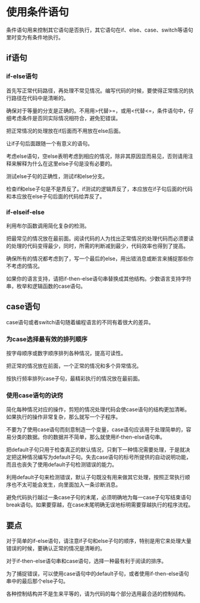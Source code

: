 # 使用条件语句

条件语句用来控制其它语句是否执行，其它语句在if、else、case、switch等语句里时变为有条件地执行。

## if语句

### if-else语句

首先写正常代码路径，再处理不常见情况。编写代码的时候，要使得正常情况的执行路径在代码中是清晰的。

确保对于等量的分支是正确的。不用用>代替>=，或用<代替<=，条件语句中，仔细考虑条件是否同实际情况相符合，避免犯错误。

把正常情况的处理放在if后面而不用放在else后面。

让if子句后面跟随一个有意义的语句。

考虑else语句，空else表明考虑到相应的情况，除非其原因显而易见，否则请用注释来解释为什么在这里else子句是没有必要的。

测试else子句的正确性，测试if和else分支。

检查if和else子句是不是弄反了。if测试的逻辑弄反了，本应放在if子句后面的代码和本应放在else子句后面的代码给弄反了。

### if-elseif-else

利用布尔函数调用简化复杂的检测。

把最常见的情况放在最前面。阅读代码的人为找出正常情况的处理代码而必须要读的处理的代码变得最少，同时，所需的判断减到最少，代码效率也得到了提高。

确保所有的情况都考虑到了，写一个最后的else，用出错消息或断言来捕捉那些你不考虑的情况。

如果你的语言支持，请把if-then-else语句串替换成其他结构。少数语言支持字符串，枚举和逻辑函数的case语句。

## case语句

case语句或者switch语句随着编程语言的不同有着很大的差异。

### 为case选择最有效的排列顺序

按字母顺序或数字顺序排列各种情况，提高可读性。

把正常的情况放在前面，一个正常的情况和多个异常情况。

按执行频率排列case子句，最精彩执行的情况放在最前面。

### 使用case语句的诀窍

简化每种情况对应的操作，剪短的情况处理代码会使case语句的结构更加清晰。如果执行的操作非常复杂，那么就写一个子程序。

不要为了使用case语句而刻意制造一个变量，case语句应该用于处理简单的，容易分类的数据。你的数据并不简单，那么就使用if-then-else语句串。

把default子句只用于检查真正的默认情况，只剩下一种情况需要处理，于是就决定把这种情况编写为default子句。失去case语句的标号所提供的自动说明功能，而且也丧失了使用default子句检测错误的能力。

利用default子句来检测错误，默认子句既没有用来做其它处理，按照正常执行顺序也不太可能会发生，向里面加入一条诊断消息。

避免代码执行越过一条case子句的末尾，必须明确地为每一case子句写结束语句break语句。如果要穿越，在case末尾明确无误地标明需要穿越执行的程序流程。

## 要点

对于简单的if-else语句，请注意if子句和else子句的顺序，特别是用它来处理大量错误的时候，要确认正常的情况是清晰的。

对于if-then-else语句串和case语句，选择一种最有利于阅读的排序。

为了捕捉错误，可以使用case语句中的default子句，或者使用if-then-else语句串中的最后那个else子句。

各种控制结构并不是生来平等的，请为代码的每个部分选用最合适的控制结构。



